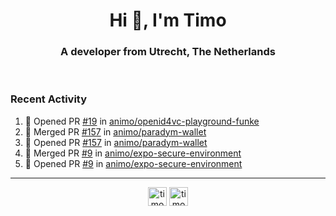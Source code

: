 <h1 align="center">Hi 👋, I'm Timo</h1>
<h3 align="center">A developer from Utrecht, The Netherlands</h3>
<br/>
<!-- https://github.com/rahuldkjain/github-profile-readme-generator --!>

<!--  <p align="left"><img src="https://github-readme-stats.vercel.app/api?username=timoglastra&show_icons=true&count_private=true&" alt="timoglastra" /></p> --!>

<!--
Github language stats
<p align="left"><img src="https://github-readme-stats.vercel.app/api/top-langs/?username=timoglastra&layout=compact" alt="timoglastra" /><p>
-->

<!-- Codestats language stats -->
<!-- <p align="left"><img src="https://codestats-readme.vercel.app/api/top-langs/?username=timoglastra&layout=compact&language_count=12" alt="timoglastra" /><p>    --!>
  
<h3>Recent Activity</h3>

<!--START_SECTION:activity-->
1. 💪 Opened PR [#19](https://github.com/animo/openid4vc-playground-funke/pull/19) in [animo/openid4vc-playground-funke](https://github.com/animo/openid4vc-playground-funke)
2. 🎉 Merged PR [#157](https://github.com/animo/paradym-wallet/pull/157) in [animo/paradym-wallet](https://github.com/animo/paradym-wallet)
3. 💪 Opened PR [#157](https://github.com/animo/paradym-wallet/pull/157) in [animo/paradym-wallet](https://github.com/animo/paradym-wallet)
4. 🎉 Merged PR [#9](https://github.com/animo/expo-secure-environment/pull/9) in [animo/expo-secure-environment](https://github.com/animo/expo-secure-environment)
5. 💪 Opened PR [#9](https://github.com/animo/expo-secure-environment/pull/9) in [animo/expo-secure-environment](https://github.com/animo/expo-secure-environment)
<!--END_SECTION:activity-->

---

<p align="center">
<a href="https://twitter.com/timoglastra" target="blank"><img align="center" src="https://cdn.jsdelivr.net/npm/simple-icons@3.0.1/icons/twitter.svg" alt="timoglastra" height="30" width="30" /></a>
<a href="https://linkedin.com/in/timoglastra" target="blank"><img align="center" src="https://cdn.jsdelivr.net/npm/simple-icons@3.0.1/icons/linkedin.svg" alt="timoglastra" height="30" width="30" /></a>
</p>



